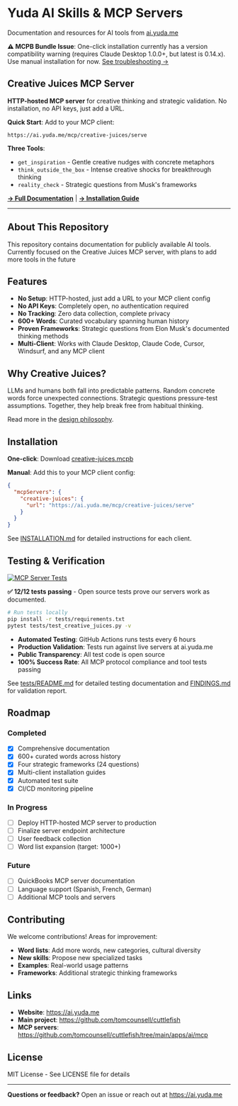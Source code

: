 # Yuda AI Skills & MCP Servers

Documentation and resources for AI tools from [ai.yuda.me](https://ai.yuda.me)

**⚠️ MCPB Bundle Issue**: One-click installation currently has a version compatibility warning (requires Claude Desktop 1.0.0+, but latest is 0.14.x). Use manual installation for now. [See troubleshooting →](./TROUBLESHOOTING.md)

## Creative Juices MCP Server

**HTTP-hosted MCP server** for creative thinking and strategic validation. No installation, no API keys, just add a URL.

**Quick Start**: Add to your MCP client:
```
https://ai.yuda.me/mcp/creative-juices/serve
```

**Three Tools**:
- `get_inspiration` - Gentle creative nudges with concrete metaphors
- `think_outside_the_box` - Intense creative shocks for breakthrough thinking
- `reality_check` - Strategic questions from Musk's frameworks

**[→ Full Documentation](./creative-juices/README.md)** | **[→ Installation Guide](./creative-juices/INSTALLATION.md)**

---

## About This Repository

This repository contains documentation for publicly available AI tools. Currently focused on the Creative Juices MCP server, with plans to add more tools in the future

## Features

- **No Setup**: HTTP-hosted, just add a URL to your MCP client config
- **No API Keys**: Completely open, no authentication required
- **No Tracking**: Zero data collection, complete privacy
- **600+ Words**: Curated vocabulary spanning human history
- **Proven Frameworks**: Strategic questions from Elon Musk's documented thinking methods
- **Multi-Client**: Works with Claude Desktop, Claude Code, Cursor, Windsurf, and any MCP client

## Why Creative Juices?

LLMs and humans both fall into predictable patterns. Random concrete words force unexpected connections. Strategic questions pressure-test assumptions. Together, they help break free from habitual thinking.

Read more in the [design philosophy](./creative-juices/README.md#design-philosophy).

## Installation

**One-click**: Download [creative-juices.mcpb](https://ai.yuda.me/mcp/creative-juices/download.mcpb)

**Manual**: Add this to your MCP client config:
```json
{
  "mcpServers": {
    "creative-juices": {
      "url": "https://ai.yuda.me/mcp/creative-juices/serve"
    }
  }
}
```

See [INSTALLATION.md](./creative-juices/INSTALLATION.md) for detailed instructions for each client.

## Testing & Verification

[![MCP Server Tests](https://github.com/yudame/ai-skills/actions/workflows/test-mcp-servers.yml/badge.svg)](https://github.com/yudame/ai-skills/actions/workflows/test-mcp-servers.yml)

**✅ 12/12 tests passing** - Open source tests prove our servers work as documented.

```bash
# Run tests locally
pip install -r tests/requirements.txt
pytest tests/test_creative_juices.py -v
```

- **Automated Testing**: GitHub Actions runs tests every 6 hours
- **Production Validation**: Tests run against live servers at ai.yuda.me
- **Public Transparency**: All test code is open source
- **100% Success Rate**: All MCP protocol compliance and tool tests passing

See [tests/README.md](./tests/README.md) for detailed testing documentation and [FINDINGS.md](./FINDINGS.md) for validation report.

## Roadmap

### Completed
- [x] Comprehensive documentation
- [x] 600+ curated words across history
- [x] Four strategic frameworks (24 questions)
- [x] Multi-client installation guides
- [x] Automated test suite
- [x] CI/CD monitoring pipeline

### In Progress
- [ ] Deploy HTTP-hosted MCP server to production
- [ ] Finalize server endpoint architecture
- [ ] User feedback collection
- [ ] Word list expansion (target: 1000+)

### Future
- [ ] QuickBooks MCP server documentation
- [ ] Language support (Spanish, French, German)
- [ ] Additional MCP tools and servers

## Contributing

We welcome contributions! Areas for improvement:

- **Word lists**: Add more words, new categories, cultural diversity
- **New skills**: Propose new specialized tasks
- **Examples**: Real-world usage patterns
- **Frameworks**: Additional strategic thinking frameworks

## Links

- **Website**: https://ai.yuda.me
- **Main project**: https://github.com/tomcounsell/cuttlefish
- **MCP servers**: https://github.com/tomcounsell/cuttlefish/tree/main/apps/ai/mcp

## License

MIT License - See LICENSE file for details

---

**Questions or feedback?** Open an issue or reach out at https://ai.yuda.me
